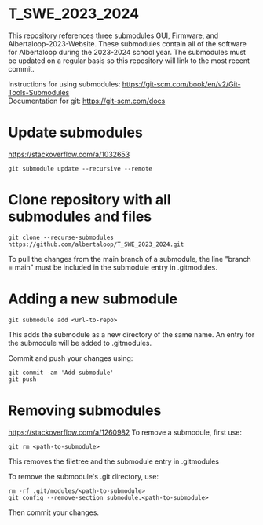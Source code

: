 # T_SWE_2023_2024

This repository references three submodules GUI, Firmware, and Albertaloop-2023-Website. These submodules contain all of the software for Albertaloop during the 2023-2024 school year. The submodules must be updated on a regular basis so this repository will link to the most recent commit.

Instructions for using submodules: https://git-scm.com/book/en/v2/Git-Tools-Submodules </br>
Documentation for git: https://git-scm.com/docs


# Update submodules
https://stackoverflow.com/a/1032653

```
git submodule update --recursive --remote 
```


# Clone repository with all submodules and files

```
git clone --recurse-submodules https://github.com/albertaloop/T_SWE_2023_2024.git
```

To pull the changes from the main branch of a submodule, the line "branch = main" must be included in the submodule entry in .gitmodules.


# Adding a new submodule

```
git submodule add <url-to-repo>
```

This adds the submodule as a new directory of the same name. An entry for the submodule will be added to .gitmodules.

Commit and push your changes using:

```
git commit -am 'Add submodule'
git push
```


# Removing submodules
https://stackoverflow.com/a/1260982
To remove a submodule, first use:

```
git rm <path-to-submodule>
```

This removes the filetree and the submodule entry in .gitmodules

To remove the submodule's .git directory, use:

```
rm -rf .git/modules/<path-to-submodule>
git config --remove-section submodule.<path-to-submodule>
```

Then commit your changes.
